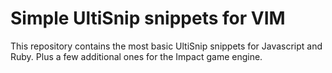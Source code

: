 Simple UltiSnip snippets for VIM
================================

This repository contains the most basic UltiSnip snippets for Javascript and Ruby.
Plus a few additional ones for the Impact game engine.
